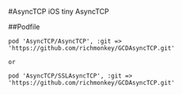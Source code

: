#AsyncTCP iOS
tiny AsyncTCP

##Podfile

    pod 'AsyncTCP/AsyncTCP', :git => 'https://github.com/richmonkey/GCDAsyncTCP.git'

    or

    pod 'AsyncTCP/SSLAsyncTCP', :git => 'https://github.com/richmonkey/GCDAsyncTCP.git'
